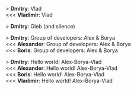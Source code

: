 \> **Dmitry**: Vlad<br/>
<<< **Vladimir**: Vlad

\> **Dmitry**: Gleb (and silence)

\> **Dmitry**: Group of developers: Alex & Borya<br/>
<<< **Alexander**: Group of developers: Alex & Borya<br/>
<<< **Boris**: Group of developers: Alex & Borya

\> **Dmitry**: Hello world! Alex-Borya-Vlad<br/>
<<< **Alexander**: Hello world! Alex-Borya-Vlad<br/>
<<< **Boris**: Hello world! Alex-Borya-Vlad<br/>
<<< **Vladimir**: Hello world! Alex-Borya-Vlad
